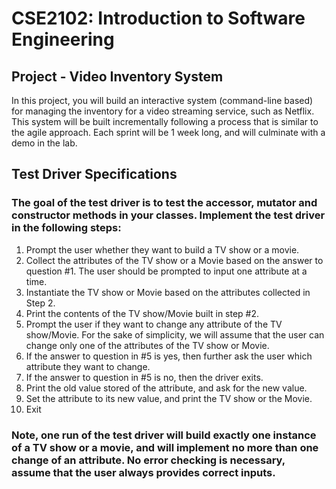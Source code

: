 # CSE2102: Introduction to Software Engineering

## Project - Video Inventory System
In this project, you will build an interactive system (command-line based) for managing the inventory for a video streaming service, such as Netflix. This system will be built incrementally following a process that is similar to the agile approach. Each sprint will be 1 week long, and will culminate with a demo in the lab.

## Test Driver Specifications
### The goal of the test driver is to test the accessor, mutator and constructor methods in your classes. Implement the test driver in the following steps:
1. Prompt the user whether they want to build a TV show or a movie.
2. Collect the attributes of the TV show or a Movie based on the answer to question #1.
The user should be prompted to input one attribute at a time.
3. Instantiate the TV show or Movie based on the attributes collected in Step 2.
4. Print the contents of the TV show/Movie built in step #2.
5. Prompt the user if they want to change any attribute of the TV show/Movie. For the sake
of simplicity, we will assume that the user can change only one of the attributes of the
TV show or Movie.
6. If the answer to question in #5 is yes, then further ask the user which attribute they
want to change.
7. If the answer to question in #5 is no, then the driver exits.
8. Print the old value stored of the attribute, and ask for the new value.
9. Set the attribute to its new value, and print the TV show or the Movie.
10. Exit

### Note, one run of the test driver will build exactly one instance of a TV show or a movie, and will implement no more than one change of an attribute. No error checking is necessary, assume that the user always provides correct inputs.
